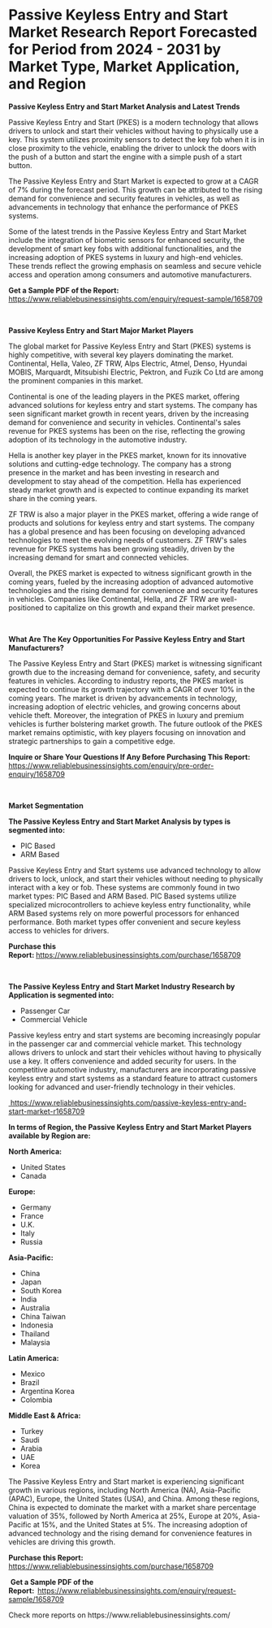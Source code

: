 <p><h1>Passive Keyless Entry and Start Market Research Report Forecasted for Period from 2024 -  2031 by Market Type, Market Application, and Region</h1></p><p><strong>Passive Keyless Entry and Start Market Analysis and Latest Trends</strong></p>
<p><p>Passive Keyless Entry and Start (PKES) is a modern technology that allows drivers to unlock and start their vehicles without having to physically use a key. This system utilizes proximity sensors to detect the key fob when it is in close proximity to the vehicle, enabling the driver to unlock the doors with the push of a button and start the engine with a simple push of a start button.</p><p>The Passive Keyless Entry and Start Market is expected to grow at a CAGR of 7% during the forecast period. This growth can be attributed to the rising demand for convenience and security features in vehicles, as well as advancements in technology that enhance the performance of PKES systems.</p><p>Some of the latest trends in the Passive Keyless Entry and Start Market include the integration of biometric sensors for enhanced security, the development of smart key fobs with additional functionalities, and the increasing adoption of PKES systems in luxury and high-end vehicles. These trends reflect the growing emphasis on seamless and secure vehicle access and operation among consumers and automotive manufacturers.</p></p>
<p><strong>Get a Sample PDF of the Report:&nbsp;</strong> <a href="https://www.reliablebusinessinsights.com/enquiry/request-sample/1658709">https://www.reliablebusinessinsights.com/enquiry/request-sample/1658709</a></p>
<p>&nbsp;</p>
<p><strong>Passive Keyless Entry and Start Major Market Players</strong></p>
<p><p>The global market for Passive Keyless Entry and Start (PKES) systems is highly competitive, with several key players dominating the market. Continental, Hella, Valeo, ZF TRW, Alps Electric, Atmel, Denso, Hyundai MOBIS, Marquardt, Mitsubishi Electric, Pektron, and Fuzik Co Ltd are among the prominent companies in this market.</p><p>Continental is one of the leading players in the PKES market, offering advanced solutions for keyless entry and start systems. The company has seen significant market growth in recent years, driven by the increasing demand for convenience and security in vehicles. Continental's sales revenue for PKES systems has been on the rise, reflecting the growing adoption of its technology in the automotive industry.</p><p>Hella is another key player in the PKES market, known for its innovative solutions and cutting-edge technology. The company has a strong presence in the market and has been investing in research and development to stay ahead of the competition. Hella has experienced steady market growth and is expected to continue expanding its market share in the coming years.</p><p>ZF TRW is also a major player in the PKES market, offering a wide range of products and solutions for keyless entry and start systems. The company has a global presence and has been focusing on developing advanced technologies to meet the evolving needs of customers. ZF TRW's sales revenue for PKES systems has been growing steadily, driven by the increasing demand for smart and connected vehicles.</p><p>Overall, the PKES market is expected to witness significant growth in the coming years, fueled by the increasing adoption of advanced automotive technologies and the rising demand for convenience and security features in vehicles. Companies like Continental, Hella, and ZF TRW are well-positioned to capitalize on this growth and expand their market presence.</p></p>
<p>&nbsp;</p>
<p><strong>What Are The Key Opportunities For Passive Keyless Entry and Start Manufacturers?</strong></p>
<p><p>The Passive Keyless Entry and Start (PKES) market is witnessing significant growth due to the increasing demand for convenience, safety, and security features in vehicles. According to industry reports, the PKES market is expected to continue its growth trajectory with a CAGR of over 10% in the coming years. The market is driven by advancements in technology, increasing adoption of electric vehicles, and growing concerns about vehicle theft. Moreover, the integration of PKES in luxury and premium vehicles is further bolstering market growth. The future outlook of the PKES market remains optimistic, with key players focusing on innovation and strategic partnerships to gain a competitive edge.</p></p>
<p><strong>Inquire or Share Your Questions If Any Before Purchasing This Report:</strong> <a href="https://www.reliablebusinessinsights.com/enquiry/pre-order-enquiry/1658709">https://www.reliablebusinessinsights.com/enquiry/pre-order-enquiry/1658709</a></p>
<p>&nbsp;</p>
<p><strong>Market Segmentation</strong></p>
<p><strong>The Passive Keyless Entry and Start Market Analysis by types is segmented into:</strong></p>
<p><ul><li>PIC Based</li><li>ARM Based</li></ul></p>
<p><p>Passive Keyless Entry and Start systems use advanced technology to allow drivers to lock, unlock, and start their vehicles without needing to physically interact with a key or fob. These systems are commonly found in two market types: PIC Based and ARM Based. PIC Based systems utilize specialized microcontrollers to achieve keyless entry functionality, while ARM Based systems rely on more powerful processors for enhanced performance. Both market types offer convenient and secure keyless access to vehicles for drivers.</p></p>
<p><strong>Purchase this Report:&nbsp;</strong><a href="https://www.reliablebusinessinsights.com/purchase/1658709">https://www.reliablebusinessinsights.com/purchase/1658709</a></p>
<p>&nbsp;</p>
<p><strong>The Passive Keyless Entry and Start Market Industry Research by Application is segmented into:</strong></p>
<p><ul><li>Passenger Car</li><li>Commercial Vehicle</li></ul></p>
<p><p>Passive keyless entry and start systems are becoming increasingly popular in the passenger car and commercial vehicle market. This technology allows drivers to unlock and start their vehicles without having to physically use a key. It offers convenience and added security for users. In the competitive automotive industry, manufacturers are incorporating passive keyless entry and start systems as a standard feature to attract customers looking for advanced and user-friendly technology in their vehicles.</p></p>
<p><a href="https://www.reliablebusinessinsights.com/passive-keyless-entry-and-start-market-r1658709">&nbsp;https://www.reliablebusinessinsights.com/passive-keyless-entry-and-start-market-r1658709</a></p>
<p><strong>In terms of Region, the Passive Keyless Entry and Start Market Players available by Region are:</strong></p>
<p>
    <p> <strong> North America: </strong>
        <ul>
            <li>United States</li>
            <li>Canada</li>
        </ul>
        </p> 
    <p> <strong> Europe: </strong>
        <ul>
            <li>Germany</li>
            <li>France</li>
            <li>U.K.</li>
            <li>Italy</li>
            <li>Russia</li>
        </ul>
        </p> 
    <p> <strong> Asia-Pacific: </strong>
        <ul>
            <li>China</li>
            <li>Japan</li>
            <li>South Korea</li>
            <li>India</li>
            <li>Australia</li>
            <li>China Taiwan</li>
            <li>Indonesia</li>
            <li>Thailand</li>
            <li>Malaysia</li>
        </ul>
        </p> 
    <p> <strong> Latin America: </strong>
        <ul>
            <li>Mexico</li>
            <li>Brazil</li>
            <li>Argentina Korea</li>
            <li>Colombia</li>
        </ul>
        </p> 
    <p> <strong> Middle East & Africa: </strong>
        <ul>
            <li>Turkey</li>
            <li>Saudi</li>
            <li>Arabia</li>
            <li>UAE</li>
            <li>Korea</li>
        </ul>
    </p>
    </p>
<p><p>The Passive Keyless Entry and Start market is experiencing significant growth in various regions, including North America (NA), Asia-Pacific (APAC), Europe, the United States (USA), and China. Among these regions, China is expected to dominate the market with a market share percentage valuation of 35%, followed by North America at 25%, Europe at 20%, Asia-Pacific at 15%, and the United States at 5%. The increasing adoption of advanced technology and the rising demand for convenience features in vehicles are driving this growth.</p></p>
<p><strong>Purchase this Report: </strong><a href="https://www.reliablebusinessinsights.com/purchase/1658709">https://www.reliablebusinessinsights.com/purchase/1658709</a></p>
<p>&nbsp;<strong>Get a Sample PDF of the Report:&nbsp;&nbsp;</strong><a href="https://www.reliablebusinessinsights.com/enquiry/request-sample/1658709">https://www.reliablebusinessinsights.com/enquiry/request-sample/1658709</a></p>
<p><strong></strong></p>
<p>Check more reports on https://www.reliablebusinessinsights.com/</p>